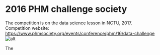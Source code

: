# 2016 PHM challenge society  

The competition is on the data science lesson in NCTU, 2017.  
Competition website: https://www.phmsociety.org/events/conference/phm/16/data-challenge  
![alt](https://www.phmsociety.org/sites/phmsociety.org/files/Fig1PHM16DataChallenge.png)

The 

